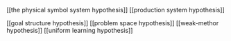 [[the physical symbol system hypothesis]]
[[production system hypothesis]]

[[goal structure hypothesis]]
[[problem space hypothesis]]
[[weak-methor hypothesis]]
[[uniform learning hypothesis]]
